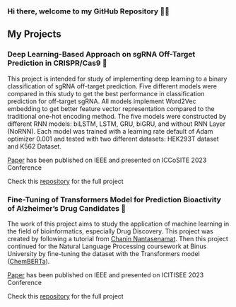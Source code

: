 ### Hi there, welcome to my GitHub Repository 👋🏻

## My Projects
### Deep Learning-Based Approach on sgRNA Off-Target Prediction in CRISPR/Cas9 🧬
This project is intended for study of implementing deep learning to a binary classification of sgRNA off-target prediction. Five different models were compared in this study to get the best performance in classification prediction for off-target sgRNA. All models implement Word2Vec embedding to get better feature vector representation compared to the traditional one-hot encoding method. The five models were constructed by different RNN models: biLSTM, LSTM, GRU, biGRU, and without RNN Layer (NoRNN). Each model was trained with a learning rate default of Adam optimizer 0.001 and tested with two different datasets: HEK293T dataset and K562 Dataset.

[Paper](https://ieeexplore.ieee.org/document/10127682) has been published on IEEE and presented on ICCoSITE 2023 Conference

Check this [repository](https://github.com/alyssaimani/Deep-Learning-CRISPR-Model) for the full project

### Fine-Tuning of Transformers Model for Prediction Bioactivity of Alzheimer’s Drug Candidates 💊
The work of this project aims to study the application of machine learning in the field of bioinformatics, especially Drug Discovery.
This project was created by following a tutorial from [Chanin Nantasenamat](https://github.com/dataprofessor). 
Then this project continued for the Natural Language Processing coursework at Binus University by fine-tuning the dataset with the Transformers model ([ChemBERTa](https://github.com/deepchem/deepchem)).

[Paper](https://ieeexplore.ieee.org/document/10404480) has been published on IEEE and presented on ICITISEE 2023 Conference

Check this [repository](https://github.com/alyssaimani/Drug_Discovery_Acetylcholinesterase) for the full project
